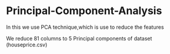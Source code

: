# Principal-Component-Analysis

In this we use PCA technique,which is use to reduce the features 

We reduce 81 columns to 5 Principal components of dataset (houseprice.csv)

